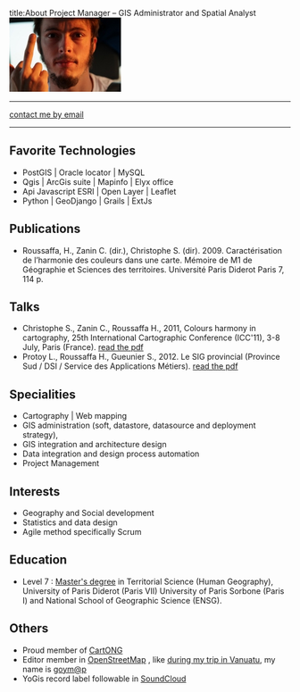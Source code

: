 title:About
Project Manager – GIS Administrator and Spatial Analyst
![Alt Text]({face}/../../images/face.jpg)


----------
[contact me by email](yogis@alwaysdata.net)


----------


Favorite Technologies
-

* PostGIS | Oracle locator | MySQL
* Qgis | ArcGis suite | Mapinfo | Elyx office
* Api Javascript ESRI | Open Layer | Leaflet
* Python | GeoDjango | Grails | ExtJs



Publications
-

* Roussaffa, H., Zanin C. (dir.), Christophe S. (dir). 2009. Caractérisation de l’harmonie des couleurs dans une carte. Mémoire de M1 de Géographie et Sciences des territoires. Université Paris Diderot Paris 7, 114 p.

Talks
-

* Christophe S., Zanin C., Roussaffa H., 2011, Colours harmony in cartography, 25th International Cartographic Conference (ICC'11), 3-8 July, Paris (France). [read the pdf](http://icaci.org/files/documents/ICC_proceedings/ICC2011/Oral%20Presentations%20PDF/B1-Graphical%20Semiology,%20visual%20variables/CO-084.pdf)
* Protoy L., Roussaffa H., Gueunier S., 2012.  Le SIG provincial (Province Sud / DSI / Service des Applications Métiers). [read the pdf](ftp://ftp.gouv.nc/sig/PUBLIC/matinee/5_SIGprovinceSud_LeaProtoy_HugoRoussaffa_SebastienGueunier.pdf)


Specialities
-

* Cartography | Web mapping
* GIS administration (soft, datastore, datasource and deployment strategy),
* GIS integration and architecture design 
* Data integration and design process automation
* Project Management


Interests
-

* Geography and Social development 
* Statistics and data design
* Agile method specifically Scrum 


Education
-

* Level 7 : [Master's degree](http://en.wikipedia.org/Master's_degree#France) in Territorial Science (Human Geography), University of Paris Diderot (Paris VII) University of Paris Sorbone (Paris I) and National School of Geographic Science (ENSG).


Others
-

* Proud member of [CartONG](http://www.cartong.org) 
* Editor member in [OpenStreetMap](http://openstreetmap.org) , like [during  my trip in Vanuatu](https://www.openstreetmap.org/user/goym@p/history#map=7/-18.698/168.673), my name is [goym@p](https://www.openstreetmap.org/user/goym@p)
* YoGis record label followable in [SoundCloud](https://soundcloud.com/yogis-record) 
